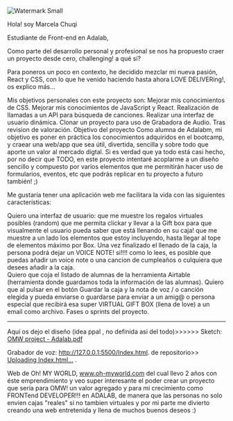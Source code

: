 
![Watermark Small](https://user-images.githubusercontent.com/81633985/122676399-3827a800-d1de-11eb-86bf-988afa7c96c0.png)


Hola! soy Marcela Chuqi

Estudiante de Front-end en Adalab, 

Como parte del desarrollo personal y profesional se nos ha propuesto craer un proyecto desde cero, challenging! a qué si? 

Para poneros un poco en contexto, he decidido mezclar mi nueva pasión, React y CSS, con lo que he venido haciendo hasta ahora LOVE DELIVERing!, os explico más...

Mis objetivos personales con este proyecto son:
Mejorar mis conocimientos de CSS.
Mejorar mis conocimientos de JavaScript y React.
Realización de llamadas a un API para búsqueda de canciones. 
Realizar una interfaz de usuario dinámica.
Clonar un proyecto para uso de Grabadora de Audio. Tras revision de valoración. 
Objetivo del proyecto
Como alumna de Adalabm, mi objetivo es poner en práctica los conocimientos adquiridos en el bootcamp, y craear una web/app que sea útil, divertida, sencilla y sobre todo que aporte un valor al mercado digtal. Si es verdad que ya todo está casi hecho, por no decir que TODO, en este proyecto intentaré acoplarme a un diseño sencillo y compuesto por varios elementos que me permitirán hacer uso de formularios, eventos, etc que podrás replicar en tu proyecto a futuro también! ;)

Me gustaría tener una aplicación web me facilitara la vida con las siguientes características:

Quiero una interfaz de usuario:
que me muestre los regalos virtuales posibles (random)
que me permita clickar y llevar a la Gift box para que visualmente el usuario pueda saber que está llenando en su caja!
que me muestre a un lado los elementos que estoy incluyendo, hasta llegar al tope de elementos máximo por Box.
Una vez finalizado el llenado de la caja, la persona podrá dejar un VOICE NOTE! si!!!! como lo lees, es posible que puedas añadir un voice note o una cancion de cumpleaños o culquiera que desees añadir a la caja.  
Quiero que coja el listado de alumnas de la herramienta Airtable (herramienta donde guardamos toda la información de las alumnas).
Quiero que al pulsar en el botón Guardar la caja y la nota de voz / o canción elegida y pueda enviarse o guardarse para enviar a un amig@ o persona especial que recibirá esa super VIRTUAL GIFT BOX (llena de love) a un email como archivo. 
Fases o sprints del proyecto.
______________________________________________________________

Aquí os dejo el diseño (idea ppal , no definida asi del todo)>>>>>> Sketch: [OMW project - Adalab.pdf](https://github.com/marcelachuqi/personalProject/files/6687372/OMW.project.-.Adalab.pdf)



Grabador de voz: http://127.0.0.1:5500/Index.html.   de repositorio>>  [Uploading Index.html…]() .
 

Web de Oh! MY WORLD, www.oh-myworld.com del cual llevo 2 años con éste emprendimiento y veo super interesante el poder crear un proyecto que sería para OMW! un valor agregado y para mi crecimiento como FRONTend DEVELOPER!!! en ADALAB, de manera que las personas no solo envien cajas "reales" si no tambien virtuales y por mi parte me divierto creando una web entretenida y llena de muchos buenos deseos :) 
